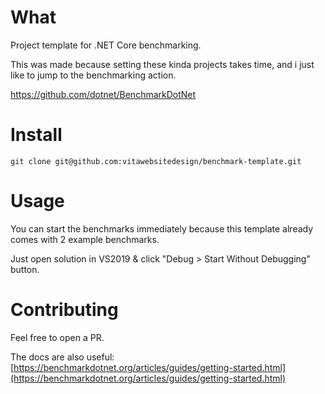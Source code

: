 # What
Project template for .NET Core benchmarking.

This was made because setting these kinda projects takes time, and i just like to jump to the benchmarking action.

https://github.com/dotnet/BenchmarkDotNet

# Install
```console
git clone git@github.com:vitawebsitedesign/benchmark-template.git
```

# Usage
You can start the benchmarks immediately because this template already comes with 2 example benchmarks.

Just open solution in VS2019 & click "Debug > Start Without Debugging" button.

# Contributing
Feel free to open a PR.

The docs are also useful: [https://benchmarkdotnet.org/articles/guides/getting-started.html](https://benchmarkdotnet.org/articles/guides/getting-started.html)
